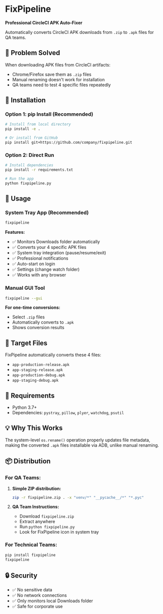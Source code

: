 # FixPipeline

**Professional CircleCI APK Auto-Fixer**

Automatically converts CircleCI APK downloads from `.zip` to `.apk` files for QA teams.

## 🎯 Problem Solved

When downloading APK files from CircleCI artifacts:
- Chrome/Firefox save them as `.zip` files
- Manual renaming doesn't work for installation
- QA teams need to test 4 specific files repeatedly

## 🚀 Installation

### Option 1: pip Install (Recommended)

```bash
# Install from local directory
pip install -e .

# Or install from GitHub
pip install git+https://github.com/company/fixpipeline.git
```

### Option 2: Direct Run

```bash
# Install dependencies
pip install -r requirements.txt

# Run the app
python fixpipeline.py
```

## 🎯 Usage

### System Tray App (Recommended)

```bash
fixpipeline
```

**Features:**
- ✅ Monitors Downloads folder automatically
- ✅ Converts your 4 specific APK files
- ✅ System tray integration (pause/resume/exit)
- ✅ Professional notifications
- ✅ Auto-start on login
- ✅ Settings (change watch folder)
- ✅ Works with any browser

### Manual GUI Tool

```bash
fixpipeline --gui
```

**For one-time conversions:**
- Select `.zip` files
- Automatically converts to `.apk`
- Shows conversion results

## 🎯 Target Files

FixPipeline automatically converts these 4 files:
- `app-production-release.apk`
- `app-staging-release.apk` 
- `app-production-debug.apk`
- `app-staging-debug.apk`

## 🔧 Requirements

- Python 3.7+
- Dependencies: `pystray`, `pillow`, `plyer`, `watchdog`, `psutil`

## 💡 Why This Works

The system-level `os.rename()` operation properly updates file metadata, making the converted `.apk` files installable via ADB, unlike manual renaming.

## 📦 Distribution

### For QA Teams:

1. **Simple ZIP distribution:**
   ```bash
   zip -r fixpipeline.zip . -x "venv/*" "__pycache__/*" "*.pyc"
   ```

2. **QA Team Instructions:**
   - Download `fixpipeline.zip`
   - Extract anywhere
   - Run `python fixpipeline.py`
   - Look for FixPipeline icon in system tray

### For Technical Teams:

```bash
pip install fixpipeline
fixpipeline
```

## 🔒 Security

- ✅ No sensitive data
- ✅ No network connections
- ✅ Only monitors local Downloads folder
- ✅ Safe for corporate use
